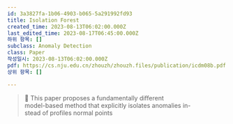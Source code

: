```yaml
---
id: 3a3827fa-1b06-4903-b065-5a291992fd93
title: Isolation Forest
created_time: 2023-08-13T06:02:00.000Z
last_edited_time: 2023-08-17T06:45:00.000Z
하위 항목: []
subclass: Anomaly Detection
class: Paper
작성일시: 2023-08-13T06:02:00.000Z
pdf: https://cs.nju.edu.cn/zhouzh/zhouzh.files/publication/icdm08b.pdf
상위 항목: []

---
```


> 📖 This paper proposes a fundamentally different\
> model-based method that explicitly isolates anomalies in-\
> stead of profiles normal points
